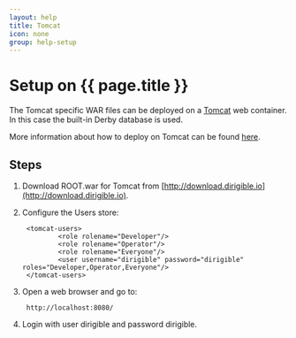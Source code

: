 ```yaml
---
layout: help
title: Tomcat
icon: none
group: help-setup
---
```


Setup on {{ page.title }}
===



The Tomcat specific WAR files can be deployed on a [Tomcat](http://tomcat.apache.org/) web container. In this case the built-in Derby database is used.

More information about how to deploy on Tomcat can be found [here](http://tomcat.apache.org/tomcat-8.0-doc/appdev/deployment.html).

Steps
---

1. Download ROOT.war for Tomcat from [http://download.dirigible.io](http://download.dirigible.io).

2. Configure the Users store:

        <tomcat-users>
                <role rolename="Developer"/>
                <role rolename="Operator"/>
                <role rolename="Everyone"/>
                <user username="dirigible" password="dirigible" roles="Developer,Operator,Everyone"/>
        </tomcat-users>

4. Open a web browser and go to:

        http://localhost:8080/

4. Login with user dirigible and password dirigible.
